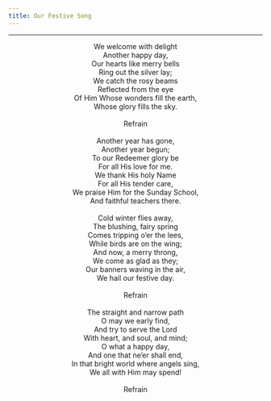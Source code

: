 ```yaml
---
title: Our Festive Song
---
```


---
<center>
We welcome with delight<br/>
Another happy day,<br/>
Our hearts like merry bells<br/>
Ring out the silver lay;<br/>
We catch the rosy beams<br/>
Reflected from the eye<br/>
Of Him Whose wonders fill the earth,<br/>
Whose glory fills the sky.<br/>
<br/>
Refrain<br/>
<br/>
Another year has gone,<br/>
Another year begun;<br/>
To our Redeemer glory be<br/>
For all His love for me.<br/>
We thank His holy Name<br/>
For all His tender care,<br/>
We praise Him for the Sunday School,<br/>
And faithful teachers there.<br/>
<br/>
Cold winter flies away,<br/>
The blushing, fairy spring<br/>
Comes tripping o’er the lees,<br/>
While birds are on the wing;<br/>
And now, a merry throng,<br/>
We come as glad as they;<br/>
Our banners waving in the air,<br/>
We hail our festive day.<br/>
<br/>
Refrain<br/>
<br/>
The straight and narrow path<br/>
O may we early find,<br/>
And try to serve the Lord<br/>
With heart, and soul, and mind;<br/>
O what a happy day,<br/>
And one that ne’er shall end,<br/>
In that bright world where angels sing,<br/>
We all with Him may spend!<br/>
<br/>
Refrain
</center>